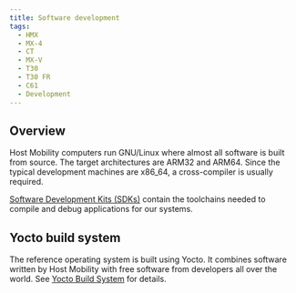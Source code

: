 ```yaml
---
title: Software development
tags:
  - HMX
  - MX-4
  - CT
  - MX-V
  - T30
  - T30 FR
  - C61
  - Development
---
```


## Overview

Host Mobility computers run GNU/Linux where almost all software is built from source. The target architectures are ARM32 and ARM64. Since the typical development machines are x86_64, a cross-compiler is usually required.

[Software Development Kits (SDKs)](sdk/sdk.md) contain the toolchains needed to compile and debug applications for our systems.


## Yocto build system

The reference operating system is built using Yocto. It combines software written by Host Mobility with free software from developers all over the world. See [Yocto Build System](yocto.md) for details. 


